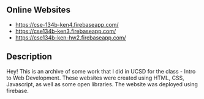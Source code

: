 ## Online Websites
* https://cse-134b-ken4.firebaseapp.com/
* https://cse134b-ken3.firebaseapp.com/
* https://cse134b-ken-hw2.firebaseapp.com/

## Description
Hey! This is an archive of some work that I did in UCSD for the class - Intro to Web Development.
These websites were created using HTML, CSS, Javascript, as well as some open libraries.
The website was deployed using firebase.
